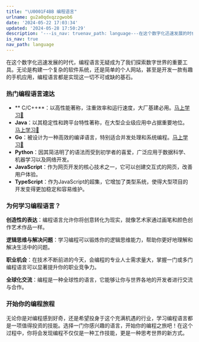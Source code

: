 ```yaml
---
title: "\U0001F4BB 编程语言"
urlname: gu2a0qdxqzzgwob6
date: '2024-05-22 17:03:34'
updated: '2024-05-28 17:50:29'
description: '---is_nav: truenav_path: language---在这个数字化迅速发展的时代，编程语言无疑成为了我们探索数字世界的重要工具。无论是构建一个复杂的软件系统，还是简单的个人网站，甚至是开发一款有趣的手机应用，编程语言都是实现这一切不可或缺的基石。热门编程语言速达 C/C++：...'
is_nav: true
nav_path: language
---
```

在这个数字化迅速发展的时代，编程语言无疑成为了我们探索数字世界的重要工具。无论是构建一个复杂的软件系统，还是简单的个人网站，甚至是开发一款有趣的手机应用，编程语言都是实现这一切不可或缺的基石。
### 热门编程语言速达

- ** C/C++**：以高性能著称，注重效率和运行速度，大厂基建必用。[马上学习🤔](https://offernow.cn/s/language/cpp/vm62ytquukgy0sp8)
-  **Java**：以其稳定性和跨平台特性著称，在大型企业级应用中占据重要地位。 [马上学习🤔](https://offernow.cn/s/language/java/java_master/ewu8fhrp6gm1yvpa)
-  **Go**：被设计为一种高效的编译语言，特别适合并发处理和系统编程。[马上学习🤔](https://offernow.cn/s/language/golang/noob/tgkdc0idgg402xt1)
-  **Python**：因其简洁明了的语法而受到初学者的喜爱，广泛应用于数据科学、机器学习以及网络开发。 
-  **JavaScript**：作为网页开发的核心技术之一，它可以创建交互式的网页，改善用户体验。  
-  **TypeScript**：作为JavaScript的超集，它增加了类型系统，使得大型项目的开发变得更加稳定和容易维护。
### 为何学习编程语言？

**创造性的表达**：编程语言允许你将创意转化为现实，就像艺术家通过画笔和颜色创作艺术作品一样。

**逻辑思维与解决问题**：学习编程可以锻炼你的逻辑思维能力，帮助你更好地理解和解决生活中的问题。

**职业机会**：在技术不断前进的今天，会编程的专业人士需求量大，掌握一门或多门编程语言可以显著提升你的职业竞争力。

**全球化交流**：编程是一种全球性的语言，它能够让你与世界各地的开发者进行交流与合作。


### 开始你的编程旅程

无论你是对编程感到好奇，还是希望投身于这个充满机遇的行业，学习编程语言都是一项值得投资的技能。选择一门你感兴趣的语言，开始你的编程之旅吧！在这个过程中，你将会发现编程不仅仅是一种工作技能，更是一种思考世界的新方式。


